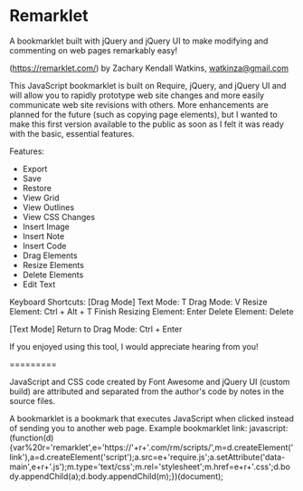 Remarklet
=========

A bookmarklet built with jQuery and jQuery UI to make modifying and commenting on web pages remarkably easy!

(https://remarklet.com/) by Zachary Kendall Watkins, watkinza@gmail.com

This JavaScript bookmarklet is built on Require, jQuery, and jQuery UI and will allow you to rapidly prototype web site changes and more easily communicate web site revisions with others. More enhancements are planned for the future (such as copying page elements), but I wanted to make this first version available to the public as soon as I felt it was ready with the basic, essential features.

Features:
* Export
* Save
* Restore
* View Grid
* View Outlines
* View CSS Changes
* Insert Image
* Insert Note
* Insert Code
* Drag Elements
* Resize Elements
* Delete Elements
* Edit Text

Keyboard Shortcuts:
[Drag Mode]
    Text Mode: T
    Drag Mode: V
    Resize Element: Ctrl + Alt + T
    Finish Resizing Element: Enter
    Delete Element: Delete

[Text Mode]
    Return to Drag Mode: Ctrl + Enter

If you enjoyed using this tool, I would appreciate hearing from you!

=========

JavaScript and CSS code created by Font Awesome and jQuery UI (custom build) are attributed and separated from the author's code by notes in the source files.

A bookmarklet is a bookmark that executes JavaScript when clicked instead of sending you to another web page.
Example bookmarklet link:
javascript:(function(d){var%20r='remarklet',e='https://'+r+'.com/rm/scripts/',m=d.createElement('link'),a=d.createElement('script');a.src=e+'require.js';a.setAttribute('data-main',e+r+'.js');m.type='text/css';m.rel='stylesheet';m.href=e+r+'.css';d.body.appendChild(a);d.body.appendChild(m);})(document);
